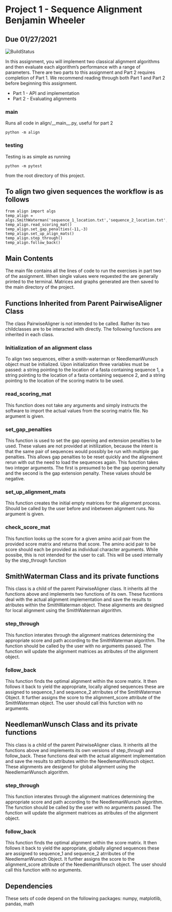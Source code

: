 # Project 1 - Sequence Alignment Benjamin Wheeler
## Due 01/27/2021

![BuildStatus](https://github.com/bwheel12/Project1/workflows/HW1/badge.svg?event=push)

In this assignment, you will implement two classical alignment algorithms and then evaluate each algorithm’s performance with a range of parameters. There are two parts to this assignment and Part 2 requires completion of Part 1. We recommend reading through both Part 1 and Part 2 before beginning this assignment. 

* Part 1 - API and implementation
* Part 2 - Evaluating alignments

### main
Runs all code in align/\_\_main\_\_.py, useful for part 2
```
python -m align
```

### testing
Testing is as simple as running
```
python -m pytest
```
from the root directory of this project.

## To align two given sequences the workflow is as follows
```
from align import algs
temp_align = algs.SmithWaterman('sequence_1_location.txt','sequence_2_location.txt','scoring_matrix_location.mat')
temp_align.read_scoring_mat()
temp_align.set_gap_penalties(-11,-3)
temp_align.set_up_align_mats()
temp_align.step_through()
temp_align.follow_back()
```


## Main Contents

The main file contains all the lines of code to run the exercises in part two of the assignment. When single values were requested the are generally printed to the terminal. Matrices and graphs generated are then saved to the main directory of the project. 

## Functions Inherited from Parent PairwiseAligner Class
The class PairwiseAligner is not intended to be called. Rather its two childclasses are to be interacted with directly. The following functions are inherited in each class.

### Initialization of an alignment class
To align two sequences, either a smith-waterman or NeedlemanWunsch object must be initialized. Upon initialization three variables must be passed: a string pointing to the location of a fasta containing sequence 1, a string pointing to the location of a fasta containing sequence 2, and a string pointing to the location of the scoring matrix to be used.

### read_scoring_mat
This function does not take any arguments and simply instructs the software to import the actual values from the scoring matrix file. No argument is given.

### set_gap_penalties
This function is used to set the gap opening and extension penalties to be used. These values are not provided at initilization, because the intent is that the same pair of sequences would possibly be run with multiple gap penalties. This allows gap penalties to be reset quickly and the alignement rerun with out the need to load the sequences again. This function takes two integer arguments. The first is presumed to be the gap opening penalty and the second is the gap extension penalty. These values should be negative.

### set_up_alignment_mats
This function creates the initial empty matrices for the alignment process. Should be called by the user before and inbetween alignment runs. No argument is given.

### check_score_mat
This function looks up the score for a given amino acid pair from the provided score matrix and returns that score. The amino acid pair to be score should each be provided as individual character arguments. While possibe, this is not intended for the user to call. This will be used internally by the step_through function

## SmithWaterman Class and its private functions
This class is a child of the parent PairwiseAligner class. It inherits all the functions above and implements two functions of its own. These fucntions deal with the actual alignment implementation and save the results to atributes within the SmithWaterman object. These alignments are designed for local alignment using the SmithWaterman algorithm.

### step_through
This function interates through the alignment matrices determining the appropriate score and path according to the SmithWaterman algorithm. The function should be called by the user with no arguments passed. The function will update the alignment matrices as atributes of the alignment object. 

### follow_back
This function finds the optimal alignment within the score matrix. It then follows it back to yield the appropriate, locally aligned sequences these are assigned to sequence_1 and sequence_2 atrributes of the SmithWaterman Object. It further assigns the score to the alignment_score attribute of the SmithWaterman object. The user should call this function with no arguments.

## NeedlemanWunsch Class and its private functions
This class is a child of the parent PairwiseAligner class. It inherits all the functions above and implements its own versions of step_through and follow_back. These functions deal with the actual alignment implementation and save the results to attributes within the NeedlemanWunsch object. These alignments are desigend for global alignment using the NeedlemanWunsch algorithm.

### step_through
This function interates through the alignment matrices determining the appropriate score and path according to the NeedlemanWunsch algorithm. The function should be called by the user with no arguments passed. The function will update the alignment matrices as atributes of the alignment object. 

### follow_back
This function finds the optimal alignment within the score matrix. It then follows it back to yield the appropriate, globally aligned sequences these are assigned to sequence_1 and sequence_2 atrributes of the NeedlemanWunsch Object. It further assigns the score to the alignment_score attribute of the NeedlemanWunsch object. The user should call this function with no arguments.

## Dependencies
These sets of code depend on the following packages: numpy, matplotlib, pandas, math